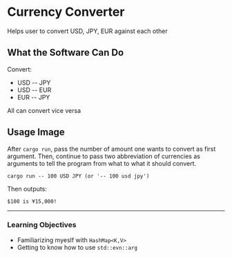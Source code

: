 # Currency Converter

Helps user to convert USD, JPY, EUR against each other


## What the Software Can Do

Convert:
* USD -- JPY
* USD -- EUR
* EUR -- JPY

All can convert vice versa


## Usage Image

After `cargo run`, pass the number of amount one wants to convert as first argument. Then, continue to pass two abbreviation of currencies as arguments to tell the program from what to what it should convert.
```
cargo run -- 100 USD JPY (or '-- 100 usd jpy')
```
Then outputs:
```
$100 is ¥15,000!
```
---
### Learning Objectives

* Familiarizing myeslf with `HashMap<K,V>`
* Getting to know how to use `std::evn::arg`